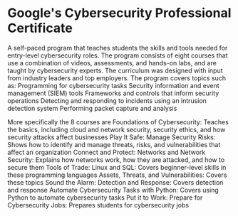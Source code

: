 # Google's Cybersecurity Professional Certificate 

A self-paced program that teaches students the skills and tools needed for entry-level cybersecurity roles. The program consists of eight courses that use a combination of videos, assessments, and hands-on labs, and are taught by cybersecurity experts. The curriculum was designed with input from industry leaders and top employers. 
The program covers topics such as: 
Programming for cybersecurity tasks 
Security information and event management (SIEM) tools 
Frameworks and controls that inform security operations 
Detecting and responding to incidents using an intrusion detection system 
Performing packet capture and analysis 

More specifically the 8 courses are 
Foundations of Cybersecurity: Teaches the basics, including cloud and network security, security ethics, and how security attacks affect businesses 
Play It Safe: Manage Security Risks: Shows how to identify and manage threats, risks, and vulnerabilities that affect an organization 
Connect and Protect: Networks and Network Security: Explains how networks work, how they are attacked, and how to secure them 
Tools of Trade: Linux and SQL: Covers beginner-level skills in these programming languages 
Assets, Threats, and Vulnerabilities: Covers these topics 
Sound the Alarm: Detection and Response: Covers detection and response 
Automate Cybersecurity Tasks with Python: Covers using Python to automate cybersecurity tasks 
Put it to Work: Prepare for Cybersecurity Jobs: Prepares students for cybersecurity jobs 
